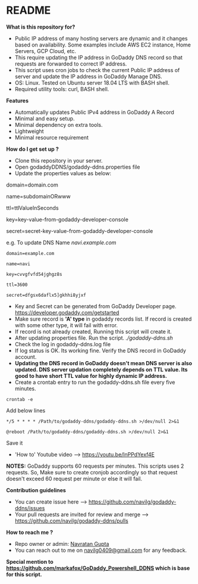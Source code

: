 # README #


**What is this repository for?**

* Public IP address of many hosting servers are dynamic and it changes based on availability. Some examples include AWS EC2 instance, Home Servers, GCP Cloud, etc.
* This require updating the IP address in GoDaddy DNS record so that requests are forwarded to correct IP address.
* This script uses cron jobs to check the current Public IP address of server and update the IP address in GoDaddy Manage DNS.
* OS: Linux. Tested on Ubuntu server 18.04 LTS with BASH shell.
* Required utility tools: curl, BASH shell.

**Features**

* Automatically updates Public IPv4 address in GoDaddy A Record
* Minimal and easy setup.
* Minimal dependency on extra tools.
* Lightweight
* Minimal resource requirement

**How do I get set up ?**

* Clone this repository in your server.
* Open godaddyDDNS/godaddy-ddns.properties file
* Update the properties values as below:

domain=domain.com

name=subdomainORwww

ttl=ttlValueInSeconds

key=key-value-from-godaddy-developer-console

secret=secret-key-value-from-godaddy-developer-console


e.g. To update DNS Name *navi.example.com*
```
domain=example.com

name=navi

key=cvvgfvfd54jghgz8s

ttl=3600

secret=dfgsx6daflx5]gkhhi8yjxf
```
* Key and Secret can be generated from GoDaddy Developer page. https://developer.godaddy.com/getstarted
* Make sure record is **'A' type** in godaddy records list. If record is created with some other type, it will fail with error. 
* If record is not already created, Running this script will create it.
* After updating properties file. Run the script.
*./godaddy-ddns.sh*
* Check the log in godaddy-ddns.log file
* If log status is OK. Its working fine. Verify the DNS record in GoDaddy account.
* **Updating the DNS record in GoDaddy doesn't mean DNS server is also updated. DNS server updation completely depends on TTL value. Its good to have short TTL value for highly dynamic IP address.**
* Create a crontab entry to run the godaddy-ddns.sh file every five minutes.

```
crontab -e
```
Add below lines

```
*/5 * * * * /Path/to/godaddy-ddns/godaddy-ddns.sh >/dev/null 2>&1

@reboot /Path/to/godaddy-ddns/godaddy-ddns.sh >/dev/null 2>&1
```

Save it

* 'How to' Youtube video --> https://youtu.be/lnPPdYexf4E

**NOTES:**
GoDaddy supports 60 requests per minutes. This scripts uses 2 requests. So, Make sure to create cronjob accordingly so that request doesn't exceed 60 request per minute or else it will fail.


**Contribution guidelines**

* You can create issue here --> https://github.com/navilg/godaddy-ddns/issues
* Your pull requests are invited for review and merge --> https://github.com/navilg/godaddy-ddns/pulls

**How to reach me ?**

* Repo owner or admin: [Navratan Gupta](mailto:navilg0409@gmail.com)
* You can reach out to me on navilg0409@gmail.com for any feedback.

**Special mention to https://github.com/markafox/GoDaddy_Powershell_DDNS which is base for this script.**

